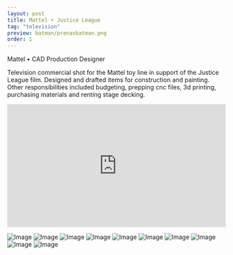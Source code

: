 ```yaml
---
layout: post
title: Mattel • Justice League
tag: "television"
preview: batman/prenavbatman.png
order: 1
---
```

Mattel • CAD Production Designer

Television commercial shot for the Mattel toy line in support of the Justice League film. Designed and drafted items for construction and painting. Other responsibilities included budgeting, prepping cnc files, 3d printing, purchasing materials and renting stage decking.

<div style="padding:56.25% 0 0 0;position:relative;"><iframe src="https://player.vimeo.com/video/251694440?title=0&byline=0&portrait=0" style="position:absolute;top:0;left:0;width:100%;height:100%;" frameborder="0" webkitallowfullscreen mozallowfullscreen allowfullscreen></iframe></div><script src="https://player.vimeo.com/api/player.js"></script>

![Image](1jl.png)
![Image](2jl.png)
![Image](3jl.png)
![Image](4jl.png)
![Image](5jl.png)
![Image](6jl.png)
![Image](7jl.png)
![Image](8jl.png)
![Image](9jl.png)
![Image](10jl.png)
